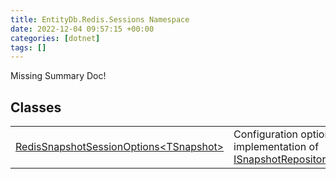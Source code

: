```yaml
---
title: EntityDb.Redis.Sessions Namespace
date: 2022-12-04 09:57:15 +00:00
categories: [dotnet]
tags: []
---
```


Missing Summary Doc!
## Classes
<table><tr><td><!--/posts/dotnet-entitydb-redis-sessions-redissnapshotsessionoptions`1--><a href='#'>RedisSnapshotSessionOptions&lt;TSnapshot&gt;</a></td><td>
Configuration options for the Redis implementation of <!--/posts/dotnet-entitydb-abstractions-snapshots-isnapshotrepository`1--><a href='#'>ISnapshotRepository&lt;TSnapshot&gt;</a>.
</td></tr></table>
